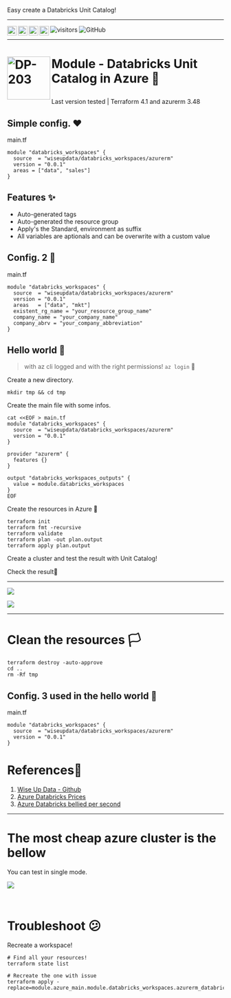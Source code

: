 Easy create a Databricks Unit Catalog!

---

<a href="https://github.com/wiseupdata/terraform-databricks-unity_catalog">
<img align="left" alt="Wise Up Data's Instagram" width="22px" src="https://raw.githubusercontent.com/wiseupdata/terraform-databricks-unity_catalog/main/assets/instagram.png" />   
</a> 
<a href="https://github.com/wiseupdata/terraform-databricks-unity_catalog">
  <img align="left" alt="wise Up Data's Discord" width="22px" src="https://raw.githubusercontent.com/wiseupdata/terraform-databricks-unity_catalog/main/assets/discord.svg" />
</a>
<a href="https://github.com/wiseupdata/terraform-databricks-unity_catalog">
  <img align="left" alt="wise Up Data | Twitter" width="22px" src="https://raw.githubusercontent.com/wiseupdata/terraform-databricks-unity_catalog/main/assets/twitter.svg" />
</a>
<a href="https://github.com/wiseupdata/terraform-databricks-unity_catalog">
  <img align="left" alt="wise Up Data's LinkedIN" width="22px" src="https://raw.githubusercontent.com/wiseupdata/terraform-databricks-unity_catalog/ffaf28ec794c1704499e0b1af48cd62771a544da/assets/linkedin.svg" />
</a>

![visitors](https://visitor-badge.glitch.me/badge?page_id=wiseupdata.terraform-databricks-unity_catalog&left_color=green&right_color=black)
![GitHub](https://img.shields.io/github/license/wiseupdata/terraform-databricks-unity_catalog)

---

<h1>
<img align="left" alt="DP-203" src="https://raw.githubusercontent.com/wiseupdata/terraform-databricks-unity_catalog/main/assets/terraform.png" width="100" />

Module - Databricks Unit Catalog in Azure 🚀️

</h1>
Last version tested | Terraform 4.1 and azurerm 3.48

## Simple config. ❤️

main.tf

```
module "databricks_workspaces" {
  source  = "wiseupdata/databricks_workspaces/azurerm"
  version = "0.0.1"
  areas = ["data", "sales"]
}
```

## Features ✨️

- Auto-generated tags
- Auto-generated the resource group
- Apply's the Standard, environment as suffix
- All variables are aptionals and can be overwrite with a custom value

## Config. 2 👋

main.tf

```
module "databricks_workspaces" {
  source  = "wiseupdata/databricks_workspaces/azurerm"
  version = "0.0.1"
  areas   = ["data", "mkt"]
  existent_rg_name = "your_resource_group_name"
  company_name = "your_company_name"
  company_abrv = "your_company_abbreviation"
}
```

## Hello world 🎉

> with az cli logged and with the right permissions! `az login` 👀️

Create a new directory.

```
mkdir tmp && cd tmp 
```

Create the main file with some infos.

```
cat <<EOF > main.tf
module "databricks_workspaces" {
  source  = "wiseupdata/databricks_workspaces/azurerm"
  version = "0.0.1"
}

provider "azurerm" {
  features {}
}

output "databricks_workspaces_outputs" {
  value = module.databricks_workspaces
}
EOF
```

Create the resources in Azure 🤜

```
terraform init
terraform fmt -recursive
terraform validate
terraform plan -out plan.output
terraform apply plan.output
```



Create a cluster and test the result with Unit Catalog!



Check the result🏅

---

![](https://raw.githubusercontent.com/wiseupdata/terraform-databricks-unity_catalog/main/assets/20230321_212542_image.png)

![](https://raw.githubusercontent.com/wiseupdata/terraform-databricks-unity_catalog/main/assets/20230321_211843_image.png)

---

# Clean the resources 🏳

```
terraform destroy -auto-approve
cd ..
rm -Rf tmp
```

## Config. 3 used in the hello world 🏁

main.tf

```
module "databricks_workspaces" {
  source  = "wiseupdata/databricks_workspaces/azurerm"
  version = "0.0.1"
}
```

# References🤘

1. [Wise Up Data - Github](https://github.com/wiseupdata)
1. [Azure Databricks Prices](https://azure.microsoft.com/en-us/pricing/details/databricks/)
1. [Azure Databricks bellied per second](https://azure.microsoft.com/en-us/products/databricks/#heading-oc808f)


---





# The most cheap azure cluster is the bellow

You can test in single mode.

![](https://raw.githubusercontent.com/wiseupdata/terraform-databricks-unity_catalog/main/assets/20230323_202510_image.png)

<br>

# Troubleshoot 😕

Recreate a workspace!

```
# Find all your resources!
terraform state list 

# Recreate the one with issue
terraform apply -replace=module.azure_main.module.databricks_workspaces.azurerm_databricks_workspace.this[0]
```
